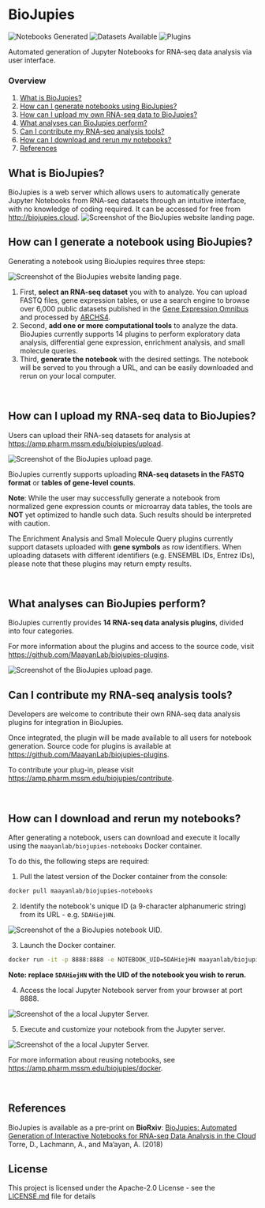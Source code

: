 # BioJupies
![Notebooks Generated](https://img.shields.io/badge/dynamic/json.svg?url=https://amp.pharm.mssm.edu/biojupies-dev/api/stats?obj=notebook&label=notebooks%20generated&query=$.n&colorB=blue)
![Datasets Available](https://img.shields.io/badge/dynamic/json.svg?url=https://amp.pharm.mssm.edu/biojupies-dev/api/stats?obj=dataset_v5&label=RNA-seq%20dataset%20available&query=$.n&colorB=green)
![Plugins](https://img.shields.io/badge/dynamic/json.svg?url=https://amp.pharm.mssm.edu/biojupies-dev/api/stats?obj=tool&label=analysis%20plugins&query=$.n&colorB=yellow)

Automated generation of Jupyter Notebooks for RNA-seq data analysis via user interface.

### Overview
1. [What is BioJupies?](#what-is-biojupies)
2. [How can I generate notebooks using BioJupies?](#how-can-i-generate-a-notebook-using-biojupies)
3. [How can I upload my own RNA-seq data to BioJupies?](#how-can-i-upload-my-rna-seq-data-to-biojupies)
4. [What analyses can BioJupies perform?](#what-analyses-can-biojupies-perform)
5. [Can I contribute my RNA-seq analysis tools?](#can-i-contribute-my-rna-seq-analysis-tools)
6. [How can I download and rerun my notebooks?](#how-can-i-download-and-rerun-my-notebooks)
7. [References](#references)

## What is BioJupies?
BioJupies is a web server which allows users to automatically generate Jupyter Notebooks from RNA-seq datasets through an intuitive interface, with no knowledge of coding required. It can be accessed for free from http://biojupies.cloud.
![Screenshot of the BioJupies website landing page.](img/website.png)

## How can I generate a notebook using BioJupies?

Generating a notebook using BioJupies requires three steps:

![Screenshot of the BioJupies website landing page.](img/workflow.png)

1. First, **select an RNA-seq dataset** you with to analyze. You can upload FASTQ files, gene expression tables, or use a search engine to browse over 6,000 public datasets published in the [Gene Expression Omnibus](https://www.ncbi.nlm.nih.gov/geo/) and processed by [ARCHS4](https://amp.pharm.mssm.edu/archs4/).
2. Second, **add one or more computational tools** to analyze the data. BioJupies currently supports 14 plugins to perform exploratory data analysis, differential gene expression, enrichment analysis, and small molecule queries.
3. Third, **generate the notebook** with the desired settings. The notebook will be served to you through a URL, and can be easily downloaded and rerun on your local computer.

<br>

## How can I upload my RNA-seq data to BioJupies?
Users can upload their RNA-seq datasets for analysis at https://amp.pharm.mssm.edu/biojupies/upload.

![Screenshot of the BioJupies upload page.](img/upload.png)

BioJupies currently supports uploading **RNA-seq datasets in the FASTQ format** or **tables of gene-level counts**.

**Note**: While the user may successfully generate a notebook from normalized gene expression counts or microarray data tables, the tools are **NOT** yet optimized to handle such data. Such results should be interpreted with caution.

The Enrichment Analysis and Small Molecule Query plugins currently support datasets uploaded with **gene symbols** as row identifiers. When uploading datasets with different identifiers (e.g. ENSEMBL IDs, Entrez IDs), please note that these plugins may return empty results.

<br>

## What analyses can BioJupies perform?
BioJupies currently provides **14 RNA-seq data analysis plugins**, divided 
into four categories.

For more information about the plugins and access to the source code, visit https://github.com/MaayanLab/biojupies-plugins.

![Screenshot of the BioJupies upload page.](img/tools.png)

## Can I contribute my RNA-seq analysis tools?
Developers are welcome to contribute their own RNA-seq data analysis plugins for integration in BioJupies.

Once integrated, the plugin will be made available to all users for notebook generation. Source code for plugins is available at https://github.com/MaayanLab/biojupies-plugins.

To contribute your plug-in, please visit https://amp.pharm.mssm.edu/biojupies/contribute.

<br>

## How can I download and rerun my notebooks?
After generating a notebook, users can download and execute it locally using the `maayanlab/biojupies-notebooks` Docker container.

To do this, the following steps are required:
1. Pull the latest version of the Docker container from the console:

``` bash 
docker pull maayanlab/biojupies-notebooks
```

2. Identify the notebook's unique ID (a 9-character alphanumeric string) from its URL - e.g. `5DAHiejHN`.

![Screenshot of the a BioJupies notebook UID.](img/notebook_uid.png)

3. Launch the Docker container.

``` bash 
docker run -it -p 8888:8888 -e NOTEBOOK_UID=5DAHiejHN maayanlab/biojupies-notebooks
```

**Note: replace `5DAHiejHN` with the UID of the notebook you wish to rerun.**

4. Access the local Jupyter Notebook server from your browser at port 8888.

![Screenshot of the a local Jupyter Server.](img/local_server.png)

5. Execute and customize your notebook from the Jupyter server.

![Screenshot of the a local Jupyter Server.](img/local_notebook.png)

For more information about reusing notebooks, see https://amp.pharm.mssm.edu/biojupies/docker.

<br>

## References
BioJupies is available as a pre-print on **BioRxiv**:
[BioJupies: Automated Generation of Interactive Notebooks for RNA-seq Data Analysis in the Cloud](https://doi.org/10.1101/352476) Torre, D., Lachmann, A., and Ma’ayan, A. (2018)

## License
This project is licensed under the Apache-2.0 License - see the [LICENSE.md](LICENSE.md) file for details